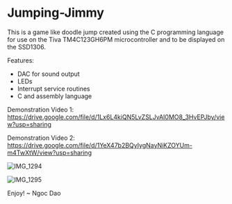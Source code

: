 # Jumping-Jimmy

This is a game like doodle jump created using the C programming language for use on the Tiva TM4C123GH6PM microcontroller and to be displayed on the SSD1306.

Features:
- DAC for sound output
- LEDs
- Interrupt service routines
- C and assembly language


Demonstration Video 1: https://drive.google.com/file/d/1Lx6L4kiQN5LvZSLJvAI0MO8_3HvEPJby/view?usp=sharing

Demonstration Video 2: https://drive.google.com/file/d/1YeX47b2BQyIygNayNiKZOYUm-m4TwXtW/view?usp=sharing

![IMG_1294](https://user-images.githubusercontent.com/66232491/130109749-61074fbd-b980-4296-97a1-976afaf3acba.PNG)

![IMG_1295](https://user-images.githubusercontent.com/66232491/130109142-462ab61b-af31-4dc8-8aa5-a936cf94a309.PNG)


Enjoy!
~ Ngoc Dao


